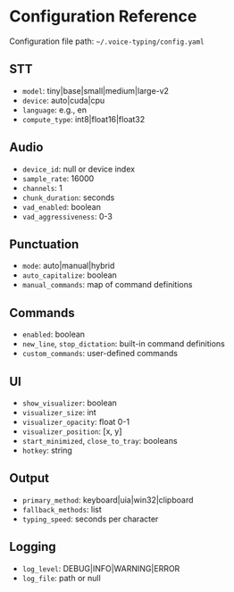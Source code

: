 # Configuration Reference

Configuration file path: `~/.voice-typing/config.yaml`

## STT
- `model`: tiny|base|small|medium|large-v2
- `device`: auto|cuda|cpu
- `language`: e.g., en
- `compute_type`: int8|float16|float32

## Audio
- `device_id`: null or device index
- `sample_rate`: 16000
- `channels`: 1
- `chunk_duration`: seconds
- `vad_enabled`: boolean
- `vad_aggressiveness`: 0-3

## Punctuation
- `mode`: auto|manual|hybrid
- `auto_capitalize`: boolean
- `manual_commands`: map of command definitions

## Commands
- `enabled`: boolean
- `new_line`, `stop_dictation`: built-in command definitions
- `custom_commands`: user-defined commands

## UI
- `show_visualizer`: boolean
- `visualizer_size`: int
- `visualizer_opacity`: float 0-1
- `visualizer_position`: [x, y]
- `start_minimized`, `close_to_tray`: booleans
- `hotkey`: string

## Output
- `primary_method`: keyboard|uia|win32|clipboard
- `fallback_methods`: list
- `typing_speed`: seconds per character

## Logging
- `log_level`: DEBUG|INFO|WARNING|ERROR
- `log_file`: path or null
